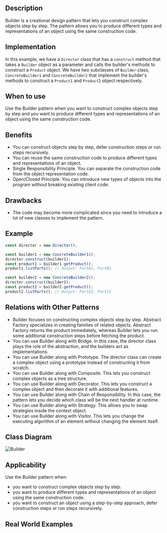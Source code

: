 ## Description
Builder is a creational design pattern that lets you construct complex objects step by step. The pattern allows you to produce different types and representations of an object using the same construction code.

## Implementation
In this example, we have a `Director` class that has a `construct` method that takes a `Builder` object as a parameter and calls the builder's methods to construct a `Product` object. We have two subclasses of `Builder` class, `ConcreteBuilder1` and `ConcreteBuilder2` that implement the builder's methods to construct a `Product1` and `Product2` object respectively.

## When to use
Use the Builder pattern when you want to construct complex objects step by step and you want to produce different types and representations of an object using the same construction code.

## Benefits
- You can construct objects step by step, defer construction steps or run steps recursively.
- You can reuse the same construction code to produce different types and representations of an object.
- Single Responsibility Principle. You can separate the construction code from the object representation code.
- Open/Closed Principle. You can introduce new types of objects into the program without breaking existing client code.

## Drawbacks
- The code may become more complicated since you need to introduce a lot of new classes to implement the pattern.

## Example
```typescript
const director = new Director();

const builder1 = new ConcreteBuilder1();
director.construct(builder1);
const product1 = builder1.getProduct();
product1.listParts(); // Output: PartA1, PartB1

const builder2 = new ConcreteBuilder2();
director.construct(builder2);
const product2 = builder2.getProduct();
product2.listParts(); // Output: PartX2, PartY2
```

## Relations with Other Patterns
- Builder focuses on constructing complex objects step by step. Abstract Factory specializes in creating families of related objects. Abstract Factory returns the product immediately, whereas Builder lets you run some additional construction steps before fetching the product.
- You can use Builder along with Bridge. In this case, the director class plays the role of the abstraction, and the builders act as implementations.
- You can use Builder along with Prototype. The director class can create a complex object using a prototype instead of constructing it from scratch.
- You can use Builder along with Composite. This lets you construct complex objects as a tree structure.
- You can use Builder along with Decorator. This lets you construct a complex object and then decorate it with additional features.
- You can use Builder along with Chain of Responsibility. In this case, the pattern lets you decide which class will be the next handler at runtime.
- You can use Builder along with Strategy. This allows you to swap strategies inside the context object.
- You can use Builder along with Visitor. This lets you change the executing algorithm of an element without changing the element itself.

## Class Diagram
![Builder](https://upload.wikimedia.org/wikipedia/commons/f/f3/Builder_UML_class_diagram.svg)

## Applicability
Use the Builder pattern when:
- you want to construct complex objects step by step.
- you want to produce different types and representations of an object using the same construction code.
- you want to construct an object using a step-by-step approach, defer construction steps or run steps recursively.

## Real World Examples